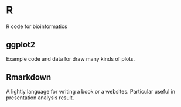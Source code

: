 # R
R code for bioinformatics

## ggplot2
Example code and data for draw many kinds of plots.

## Rmarkdown
A lightly language for writing a book or a websites. Particular useful in presentation analysis result.

